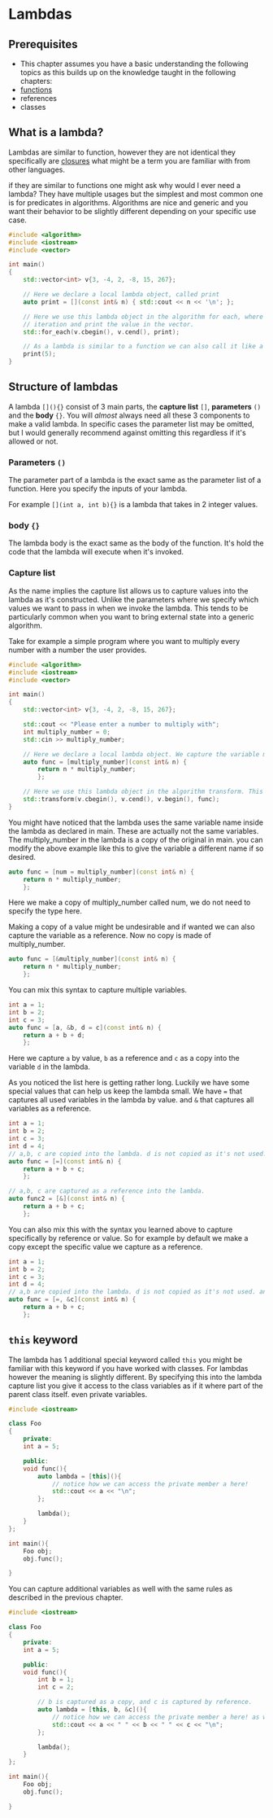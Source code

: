 # Lambdas

## Prerequisites

- This chapter assumes you have a basic understanding the following topics as this builds up on the knowledge taught in the following chapters:
- [functions](functions.md)
- references
- classes



## What is a lambda?

Lambdas are similar to function, however they are not identical they specifically are [closures](https://en.wikipedia.org/wiki/Closure_(computer_programming)) what might be a term you are familiar with from other languages.

if they are similar to functions one might ask why would I ever need a lambda? They have multiple usages but the simplest and most common one is for predicates in algorithms. Algorithms are nice and generic and you want their behavior to be slightly different depending on your specific use case.

```cpp
#include <algorithm>
#include <iostream>
#include <vector>

int main()
{
    std::vector<int> v{3, -4, 2, -8, 15, 267};

    // Here we declare a local lambda object, called print
    auto print = [](const int& n) { std::cout << n << '\n'; };

    // Here we use this lambda object in the algorithm for each, where the lambda will be called for each
    // iteration and print the value in the vector.
    std::for_each(v.cbegin(), v.cend(), print);

    // As a lambda is similar to a function we can also call it like a function. This will print 5
    print(5);
}
```

## Structure of lambdas

A lambda `[](){}` consist of 3 main parts, the **capture list** `[]`, **parameters** `()` and the **body** `{}`. You will *almost* always need all these 3 components to make a valid lambda. In specific cases the parameter list may be omitted, but I would generally recommend against omitting this regardless if it's allowed or not.

### Parameters `()`

The parameter part of a lambda is the exact same as the parameter list of a function. Here you specify the inputs of your lambda.

For example `[](int a, int b){}` is a lambda that takes in 2 integer values.

### body `{}`

The lambda body is the exact same as the body of the function. It's hold the code that the lambda will execute when it's invoked.

### Capture list

As the name implies the capture list allows us to capture values into the lambda as it's constructed. Unlike the parameters where we specify which values we want to pass in when we invoke the lambda. This tends to be particularly common when you want to bring external state into a generic algorithm.

Take for example a simple program where you want to multiply every number with a number the user provides.

```cpp
#include <algorithm>
#include <iostream>
#include <vector>

int main()
{
    std::vector<int> v{3, -4, 2, -8, 15, 267};

    std::cout << "Please enter a number to multiply with";
    int multiply_number = 0;
    std::cin >> multiply_number;

    // Here we declare a local lambda object. We capture the variable multiply_number so it can be used in the lambda. We return the value of the passed in value with multiply_number.
    auto func = [multiply_number](const int& n) {
        return n * multiply_number;
        };

    // Here we use this lambda object in the algorithm transform. This algorithm takes a ranges to iterate over, an output destination (the begin of the same vector in this case) and the predicate (our lambda)
    std::transform(v.cbegin(), v.cend(), v.begin(), func);
}
```

You might have noticed that the lambda uses the same variable name inside the lambda as declared in main. These are actually not the same variables. The multiply_number in the lambda is a copy of the original in main. you can modify the above example like this to give the variable a different name if so desired.

```cpp
auto func = [num = multiply_number](const int& n) {
    return n * multiply_number;
    };
```

Here we make a copy of multiply_number called num, we do not need to specify the type here.

Making a copy of a value might be undesirable and if wanted we can also capture the variable as a reference. Now no copy is made of multiply_number.

```cpp
auto func = [&multiply_number](const int& n) {
    return n * multiply_number;
    };
```

You can mix this syntax to capture multiple variables.

```cpp
int a = 1;
int b = 2;
int c = 3;
auto func = [a, &b, d = c](const int& n) {
    return a + b + d;
    };
```

Here we capture `a` by value, `b` as a reference and `c` as a copy into the variable `d` in the lambda.

As you noticed the list here is getting rather long. Luckily we have some special values that can help us keep the lambda small. We have `=` that captures all used variables in the lambda by value. and `&` that captures all variables as a reference.

```cpp
int a = 1;
int b = 2;
int c = 3;
int d = 4;
// a,b, c are copied into the lambda. d is not copied as it's not used.
auto func = [=](const int& n) {
    return a + b + c;
    };

// a,b, c are captured as a reference into the lambda.
auto func2 = [&](const int& n) {
    return a + b + c;
    };
```

You can also mix this with the syntax you learned above to capture specifically by reference or value. So for example by default we make a copy except the specific value we capture as a reference.

```cpp
int a = 1;
int b = 2;
int c = 3;
int d = 4;
// a,b are copied into the lambda. d is not copied as it's not used. and c is captured as a reference into the lambda.
auto func = [=, &c](const int& n) {
    return a + b + c;
    };
```

## `this` keyword

The lambda has 1 additional special keyword called `this` you might be familiar with this keyword if you have worked with classes. For lambdas however the meaning is slightly different. By specifying this into the lambda capture list you give it access to the class variables as if it where part of the parent class itself. even private variables.

```cpp
#include <iostream>

class Foo
{
    private:
    int a = 5;

    public:
    void func(){
        auto lambda = [this](){
            // notice how we can access the private member a here!
            std::cout << a << "\n";
        };

        lambda();
    }
};

int main(){
    Foo obj;
    obj.func();

}
```

You can capture additional variables as well with the same rules as described in the previous chapter.

```cpp
#include <iostream>

class Foo
{
    private:
    int a = 5;

    public:
    void func(){
        int b = 1;
        int c = 2;

        // b is captured as a copy, and c is captured by reference.
        auto lambda = [this, b, &c](){
            // notice how we can access the private member a here! as well as the local variable b and c
            std::cout << a << " " << b << " " << c << "\n";
        };

        lambda();
    }
};

int main(){
    Foo obj;
    obj.func();

}
```
